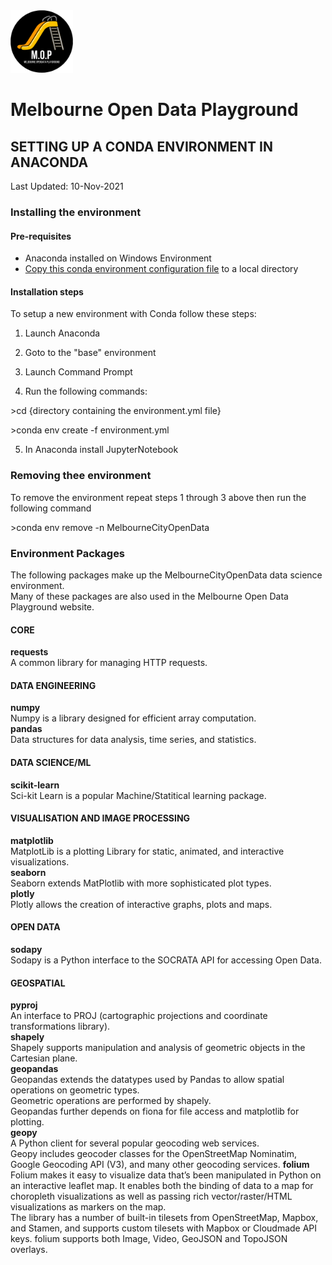 <img src="/images/mop-black.png" alt="drawing" width="100"/>

# Melbourne Open Data Playground
## SETTING UP A CONDA ENVIRONMENT IN ANACONDA

Last Updated: 10-Nov-2021

### Installing the environment
#### Pre-requisites
- Anaconda installed on Windows Environment
- [Copy this conda environment configuration file](environment.yml) to a local directory

#### Installation steps
To setup a new environment with Conda follow these steps:

1) Launch Anaconda

2) Goto to the "base" environment

3) Launch Command Prompt

4) Run the following commands:

 &gt;cd {directory containing the environment.yml file}

 &gt;conda env create -f environment.yml

5) In Anaconda install JupyterNotebook


### Removing thee environment
To remove the environment repeat steps 1 through 3 above then run the following command

&gt;conda env remove -n MelbourneCityOpenData

### Environment Packages
The following packages make up the MelbourneCityOpenData data science environment.<br>
Many of these packages are also used in the Melbourne Open Data Playground website.

#### CORE
**requests**<br>
A common library for managing HTTP requests.<br>

#### DATA ENGINEERING
**numpy**<br>
Numpy is a library designed for efficient array computation.<br>
**pandas**<br>
Data structures for data analysis, time series, and statistics.<br>

#### DATA SCIENCE/ML
**scikit-learn**<br>
Sci-kit Learn is a popular Machine/Statitical learning package.<br>

#### VISUALISATION AND IMAGE PROCESSING
**matplotlib**<br>
MatplotLib is a plotting Library for static, animated, and interactive visualizations.<br>
**seaborn**<br>
Seaborn extends MatPlotlib with more sophisticated plot types.<br>
**plotly**<br>
Plotly allows the creation of interactive graphs, plots and maps.<br>

#### OPEN DATA
**sodapy**<br>
Sodapy is a Python interface to the SOCRATA API for accessing Open Data.<br>

#### GEOSPATIAL
**pyproj**<br>
An interface to PROJ (cartographic projections and coordinate transformations library).<br>
**shapely**<br>
Shapely supports manipulation and analysis of geometric objects in the Cartesian plane.<br>
**geopandas**<br>
Geopandas extends the datatypes used by Pandas to allow spatial operations on geometric types.<br>
Geometric operations are performed by shapely.<br>
Geopandas further depends on fiona for file access and matplotlib for plotting.<br>
**geopy**<br>
A Python client for several popular geocoding web services.<br>
Geopy includes geocoder classes for the OpenStreetMap Nominatim, Google Geocoding API (V3), and many other geocoding services.
**folium**<br>
Folium makes it easy to visualize data that’s been manipulated in Python on an interactive leaflet map. It enables both the binding of data to a map for choropleth visualizations as well as passing rich vector/raster/HTML visualizations as markers on the map.<br>
The library has a number of built-in tilesets from OpenStreetMap, Mapbox, and Stamen, and supports custom tilesets with Mapbox or Cloudmade API keys. folium supports both Image, Video, GeoJSON and TopoJSON overlays.<br>
